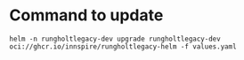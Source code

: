 # Command to update

`helm -n rungholtlegacy-dev upgrade rungholtlegacy-dev oci://ghcr.io/innspire/rungholtlegacy-helm -f values.yaml`
